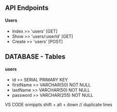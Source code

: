 

## API Endpoints

#### Users
- Index >> 'users' [GET] 
- Show >> 'users/:userId' [GET] 
- Create >> 'users' [POST] 

## DATABASE - Tables

#### users
- id >> SERIAL PRIMARY KEY
- firstName >> VARCHAR(50) NOT NULL
- lastName >> VARCHAR(50) NOT NULL
- password >> VARCHAR(255) NOT NULL


VS CODE snnippts
shift + alt + down  // duplicate lines